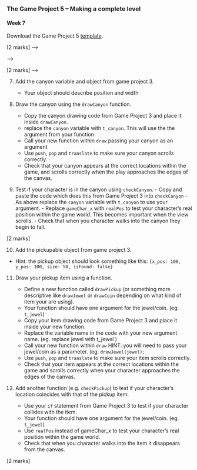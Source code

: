 ### The Game Project 5 – Making a complete level

#### Week 7

Download the Game Project 5 [template](https://www.doc.gold.ac.uk/tutorials/thegameproject/gp5.zip).

<!--
1. Inspect the code.

<!--
2. Add your front-facing game character to the sketch using the
	`drawGameChar` function. As previously, use the `gameChar_x` and
	`gameChar_y` variables to control the position of the character on
	the canvas.
	- Add your character drawing code within the `drawGameChar`
		function. This function is called within the `draw` function to
		update the character on the canvas each frame.
	- Check your character moves left and right when the corresponding
		keys are pressed.
-->

<!--
3. Add all other character animation code within the `drawGameChar`
	function. You need to included all animations from Game Project 3.
	- Hint: the drawing of each animation needs to be controlled by a
		separate condition using a series of `if`, `else if`, and `else`
		statements.
	- Check your character can:
			- face forward
			- turn left
			- turn right
			- jump/fall facing forward
			- jump left
			- jump right
-->

[2 marks]
-->

<!--
3. Add all arrays of scenery objects from Game Project 4 to this
	sketch. You will need to declare a global variable for each array
	(`clouds`, `mountains`, `trees`, `houseXs`) and initialise each
	array of objects within `setup`.

<!--
4. Next draw the scenery objects, but unlike the previous project we
	will now use functions to draw each kind of scenery item. First
	copy your clouds drawing `for` loop from the previous project into
	the `drawClouds` function. This function does not take any
	arguments, but when called it will draw all of your cloud objects
	to the canvas.

<!--
5. Within the `draw` function call your new `drawClouds` function.
	- Hint: to call a function, even if it does not require any
		arguments, you must include parentheses: `drawClouds()`.
	- Check that your clouds are drawn correctly to the canvas. At the
		moment your clouds will not have the scrolling feature.
-->

<!--
6. To add scrolling you need to call the `drawClouds` function within
	`push`/`pop` statements and use the `translate` function. Call
	`push` and `translate` *before* `drawClouds`, and `pop`
	*after*. Pass to `translate` the arguments that you used to
	simulate parallax from Game Project 4.
	- Test that your clouds scroll when your game character moves to
		the edges of the screen.
-->
-->

[2 marks]
-->

<!--
6. Now add mountains, trees and houses in the same was as you just
	added clouds by creating a function for each kind of item. Call
	each function within `draw` using `push`, `pop` and `translate` to
	add scrolling and simulate parallax.
	- Test that each of your scenery items scroll in a naturalistic
		way, creating a sense of perspective when the character moves
		towards the left and right edges of the canvas.

[2 marks]
-->

7. Add the canyon variable and object from game project 3.
	- Your object should describe position and width

8. Draw the canyon using the `drawCanyon` function.
	- Copy the canyon drawing code from Game Project 3 and place it
		inside `drawCanyon`.
	- replace the `canyon` variable with `t_canyon`. This will use the
		the argument from your function
	- Call your new function within `draw` passing your canyon as an argument
	- Use `push`, `pop` and `translate` to make sure your canyon scrolls correctly.
	- Check that your canyon appears at the correct locations within
		the game, and scrolls correctly when the play approaches the
		edges of the canvas.

9. Test if your character is in the canyon using `checkCanyon`.
		- Copy and paste the code which does this from Game Project 3
		into `checkCanyon`
		- As above replace the `canyon` variable with `t_canyon` to use
		your argument.
		- Replace `gameChar_x` with `realPos` to test your character’s real position
			within the game world. This becomes important when the view scrolls.
		- Check that when you character walks into the canyon they begin
			to fall.

[2 marks]

10. Add the pickupable object from game project 3.
- Hint: the pickup object should look something like this:
		`{x_pos: 100, y_pos: 100, size: 50, isFound: false}`

11. Draw your pickup item using a function.
	- Define a new function called `drawPickup` (or something more
		descriptive like `drawJewel` or `drawCoin` depending on what kind
		of item your are using).
	- Your function should have one argument for the jewel/coin. (eg. `t_jewel`)
	- Copy your item drawing code from Game Project 3 and place it
		inside your new function.
	- Replace the variable name in the code with your new argument name.
		(eg. replace jewel with t_jewel )
	- Call your new function within `draw`
		HINT: you will need to pass your jewel/coin as a parameter.
		(eg. `drawJewel(jewel);`
	- Use `push`, `pop` and `translate` to make sure your item scrolls correctly.
	- Check that your item appears at the correct locations within the
		game and scrolls correctly when your character approaches the
		edges of the canvas.

12. Add another function (e.g. `checkPickup`) to test if your
		character’s location coincides with that of the pickup item.
	- Use your `if` statement from Game Project 3 to test if your
		character collides with the item.
	- Your function should have one argument for the jewel/coin. (eg. `t_jewel`)
	- Use `realPos` instead of gameChar_x to test your character’s real position
		within the game world.
	- Check that when you character walks into the item it disappears
		from the canvas.

[2 marks]
